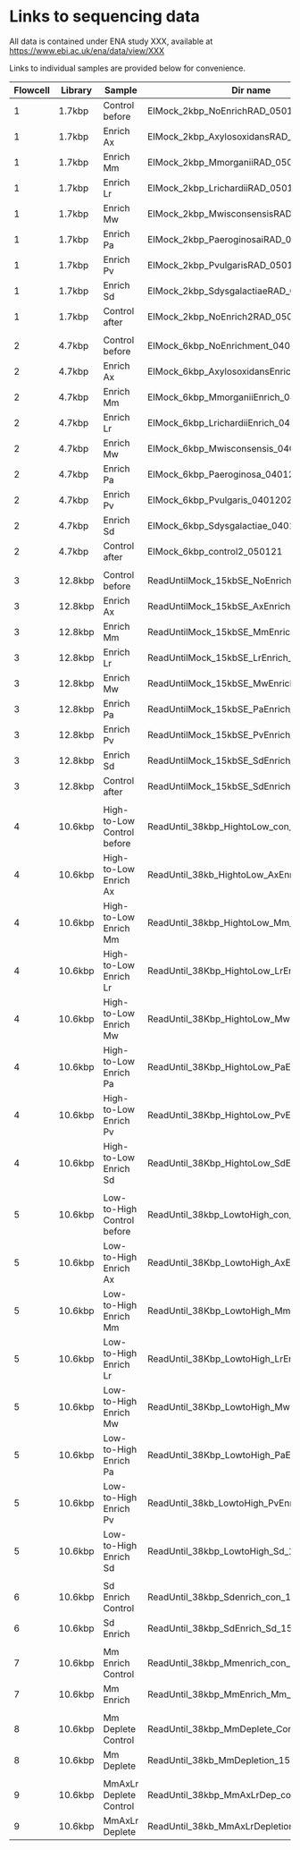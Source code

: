 # Links to sequencing data

All data is contained under ENA study XXX, available at https://www.ebi.ac.uk/ena/data/view/XXX

Links to individual samples are provided below for convenience.

| **Flowcell** | **Library** | **Sample** | **Dir name** | **ENA link** |
| --- | --- | --- | --- | --- |
| 1 | 1.7kbp | Control before | EIMock_2kbp_NoEnrichRAD_050121 | [ERRXXXXXX](https://www.ebi.ac.uk/ena/data/view/ERR2105049) |
| 1 | 1.7kbp | Enrich Ax | EIMock_2kbp_AxylosoxidansRAD_050121 | [ERRXXXXXX](https://www.ebi.ac.uk/ena/data/view/ERR2105049) |
| 1 | 1.7kbp | Enrich Mm | EIMock_2kbp_MmorganiiRAD_050121 | [ERRXXXXXX](https://www.ebi.ac.uk/ena/data/view/ERR2105049) |
| 1 | 1.7kbp | Enrich Lr | EIMock_2kbp_LrichardiiRAD_050121 | [ERRXXXXXX](https://www.ebi.ac.uk/ena/data/view/ERR2105049) |
| 1 | 1.7kbp | Enrich Mw | EIMock_2kbp_MwisconsensisRAD_050121 | [ERRXXXXXX](https://www.ebi.ac.uk/ena/data/view/ERR2105049) |
| 1 | 1.7kbp | Enrich Pa | EIMock_2kbp_PaeroginosaiRAD_050121 | [ERRXXXXXX](https://www.ebi.ac.uk/ena/data/view/ERR2105049) |
| 1 | 1.7kbp | Enrich Pv | EIMock_2kbp_PvulgarisRAD_050121 | [ERRXXXXXX](https://www.ebi.ac.uk/ena/data/view/ERR2105049) |
| 1 | 1.7kbp | Enrich Sd | EIMock_2kbp_SdysgalactiaeRAD_050121 | [ERRXXXXXX](https://www.ebi.ac.uk/ena/data/view/ERR2105049) |
| 1 | 1.7kbp | Control after | EIMock_2kbp_NoEnrich2RAD_050121 | [ERRXXXXXX](https://www.ebi.ac.uk/ena/data/view/ERR210504) |
| | | | | |
| 2 | 4.7kbp | Control before | EIMock_6kbp_NoEnrichment_04012021 | [ERRXXXXXX](https://www.ebi.ac.uk/ena/data/view/ERR2105049) |
| 2 | 4.7kbp | Enrich Ax | EIMock_6kbp_AxylosoxidansEnrich_04012021 | [ERRXXXXXX](https://www.ebi.ac.uk/ena/data/view/ERR2105049) |
| 2 | 4.7kbp | Enrich Mm | EIMock_6kbp_MmorganiiEnrich_04012021 | [ERRXXXXXX](https://www.ebi.ac.uk/ena/data/view/ERR2105049) |
| 2 | 4.7kbp | Enrich Lr | EIMock_6kbp_LrichardiiEnrich_04012021 | [ERRXXXXXX](https://www.ebi.ac.uk/ena/data/view/ERR2105049) |
| 2 | 4.7kbp | Enrich Mw | EIMock_6kbp_Mwisconsensis_04012021 | [ERRXXXXXX](https://www.ebi.ac.uk/ena/data/view/ERR2105049) |
| 2 | 4.7kbp | Enrich Pa | EIMock_6kbp_Paeroginosa_04012021 | [ERRXXXXXX](https://www.ebi.ac.uk/ena/data/view/ERR2105049) |
| 2 | 4.7kbp | Enrich Pv | EIMock_6kbp_Pvulgaris_04012021 | [ERRXXXXXX](https://www.ebi.ac.uk/ena/data/view/ERR2105049) |
| 2 | 4.7kbp | Enrich Sd | EIMock_6kbp_Sdysgalactiae_04012021 | [ERRXXXXXX](https://www.ebi.ac.uk/ena/data/view/ERR2105049) |
| 2 | 4.7kbp | Control after | EIMock_6kbp_control2_050121 | [ERRXXXXXX](https://www.ebi.ac.uk/ena/data/view/ERR2105049) |
| | | | | |
| 3 | 12.8kbp | Control before | ReadUntilMock_15kbSE_NoEnrich_08122020 | [ERRXXXXXX](https://www.ebi.ac.uk/ena/data/view/ERR2105049) ||
| 3 | 12.8kbp | Enrich Ax | ReadUntilMock_15kbSE_AxEnrich_08122020 | [ERRXXXXXX](https://www.ebi.ac.uk/ena/data/view/ERR2105049) ||
| 3 | 12.8kbp | Enrich Mm | ReadUntilMock_15kbSE_MmEnrich_08122020 | [ERRXXXXXX](https://www.ebi.ac.uk/ena/data/view/ERR2105049) ||
| 3 | 12.8kbp | Enrich Lr | ReadUntilMock_15kbSE_LrEnrich_08122020 | [ERRXXXXXX](https://www.ebi.ac.uk/ena/data/view/ERR2105049) ||
| 3 | 12.8kbp | Enrich Mw | ReadUntilMock_15kbSE_MwEnrich_08122020 | [ERRXXXXXX](https://www.ebi.ac.uk/ena/data/view/ERR2105049) ||
| 3 | 12.8kbp | Enrich Pa | ReadUntilMock_15kbSE_PaEnrich_08122020 | [ERRXXXXXX](https://www.ebi.ac.uk/ena/data/view/ERR2105049) ||
| 3 | 12.8kbp | Enrich Pv | ReadUntilMock_15kbSE_PvEnrich_08122020 | [ERRXXXXXX](https://www.ebi.ac.uk/ena/data/view/ERR2105049) ||
| 3 | 12.8kbp | Enrich Sd | ReadUntilMock_15kbSE_SdEnrich_08122020 | [ERRXXXXXX](https://www.ebi.ac.uk/ena/data/view/ERR2105049) ||
| 3 | 12.8kbp | Control after | ReadUntilMock_15kbSE_SdEnrich_08122020_2 | [ERRXXXXXX](https://www.ebi.ac.uk/ena/data/view/ERR2105049) ||
| | | | | |
| 4 | 10.6kbp | High-to-Low Control before | ReadUntil_38kbp_HightoLow_con_15042021 | [ERRXXXXXX](https://www.ebi.ac.uk/ena/data/view/ERR2105049) |
| 4 | 10.6kbp | High-to-Low Enrich Ax | ReadUntil_38kb_HightoLow_AxEnr_15042021 | [ERRXXXXXX](https://www.ebi.ac.uk/ena/data/view/ERR2105049) |
| 4 | 10.6kbp | High-to-Low Enrich Mm | ReadUntil_38kbp_HightoLow_Mm_15042021 | [ERRXXXXXX](https://www.ebi.ac.uk/ena/data/view/ERR2105049) |
| 4 | 10.6kbp | High-to-Low Enrich Lr | ReadUntil_38Kbp_HightoLow_LrEnr_15042021 | [ERRXXXXXX](https://www.ebi.ac.uk/ena/data/view/ERR2105049) |
| 4 | 10.6kbp | High-to-Low Enrich Mw | ReadUntil_38Kbp_HightoLow_MwEnr_15042021 | [ERRXXXXXX](https://www.ebi.ac.uk/ena/data/view/ERR2105049) |
| 4 | 10.6kbp | High-to-Low Enrich Pa | ReadUntil_38Kbp_HightoLow_PaEnr_15042021 | [ERRXXXXXX](https://www.ebi.ac.uk/ena/data/view/ERR2105049) |
| 4 | 10.6kbp | High-to-Low Enrich Pv | ReadUntil_38Kbp_HightoLow_PvEnr_15042021 | [ERRXXXXXX](https://www.ebi.ac.uk/ena/data/view/ERR2105049) |
| 4 | 10.6kbp | High-to-Low Enrich Sd | ReadUntil_38Kbp_HightoLow_SdEnr_15042021 | [ERRXXXXXX](https://www.ebi.ac.uk/ena/data/view/ERR2105049) |
| | | | | |
| 5 | 10.6kbp | Low-to-High Control before | ReadUntil_38kbp_LowtoHigh_con_15042021 | [ERRXXXXXX](https://www.ebi.ac.uk/ena/data/view/ERR2105049) |
| 5 | 10.6kbp | Low-to-High Enrich Ax | ReadUntil_38Kbp_LowtoHigh_AxEnr_15042021 | [ERRXXXXXX](https://www.ebi.ac.uk/ena/data/view/ERR2105049) |
| 5 | 10.6kbp | Low-to-High Enrich Mm | ReadUntil_38Kbp_LowtoHigh_MmEnr_15042021 | [ERRXXXXXX](https://www.ebi.ac.uk/ena/data/view/ERR2105049) |
| 5 | 10.6kbp | Low-to-High Enrich Lr | ReadUntil_38Kbp_LowtoHigh_LrEnr_15042021 | [ERRXXXXXX](https://www.ebi.ac.uk/ena/data/view/ERR2105049) |
| 5 | 10.6kbp | Low-to-High Enrich Mw | ReadUntil_38Kbp_LowtoHigh_MwEnr_15042021 | [ERRXXXXXX](https://www.ebi.ac.uk/ena/data/view/ERR2105049) |
| 5 | 10.6kbp | Low-to-High Enrich Pa | ReadUntil_38Kbp_LowtoHigh_PaEnr_15042021 | [ERRXXXXXX](https://www.ebi.ac.uk/ena/data/view/ERR2105049) |
| 5 | 10.6kbp | Low-to-High Enrich Pv | ReadUntil_38kb_LowtoHigh_PvEnr_15042021 | [ERRXXXXXX](https://www.ebi.ac.uk/ena/data/view/ERR2105049) |
| 5 | 10.6kbp | Low-to-High Enrich Sd | ReadUntil_38kbp_LowtoHigh_Sd_15042021 | [ERRXXXXXX](https://www.ebi.ac.uk/ena/data/view/ERR2105049) |
| | | | | |
| 6 | 10.6kbp | Sd Enrich Control | ReadUntil_38kbp_Sdenrich_con_15042021 | [ERRXXXXXX](https://www.ebi.ac.uk/ena/data/view/ERR2105049) |
| 6 | 10.6kbp | Sd Enrich | ReadUntil_38kbp_SdEnrich_Sd_15042021 | [ERRXXXXXX](https://www.ebi.ac.uk/ena/data/view/ERR2105049) |
| | | | | |
| 7 | 10.6kbp | Mm Enrich Control | ReadUntil_38kbp_Mmenrich_con_15042021 | [ERRXXXXXX](https://www.ebi.ac.uk/ena/data/view/ERR2105049) |
| 7 | 10.6kbp | Mm Enrich | ReadUntil_38kbp_MmEnrich_Mm_15042021 | [ERRXXXXXX](https://www.ebi.ac.uk/ena/data/view/ERR2105049) |
| | | | | |
| 8 | 10.6kbp | Mm Deplete Control | ReadUntil_38kbp_MmDeplete_Con_15042021 | [ERRXXXXXX](https://www.ebi.ac.uk/ena/data/view/ERR2105049) |
| 8 | 10.6kbp | Mm Deplete | ReadUntil_38kb_MmDepletion_15042021 | [ERRXXXXXX](https://www.ebi.ac.uk/ena/data/view/ERR2105049) |
| | | | | |
| 9 | 10.6kbp | MmAxLr Deplete Control | ReadUntil_38kbp_MmAxLrDep_con_15042021 | [ERRXXXXXX](https://www.ebi.ac.uk/ena/data/view/ERR2105049) |
| 9 | 10.6kbp | MmAxLr Deplete | ReadUntil_38kb_MmAxLrDepletion_15042021 | [ERRXXXXXX](https://www.ebi.ac.uk/ena/data/view/ERR2105049) |
